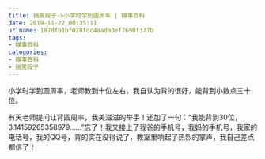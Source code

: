 ```yaml
---
title: 搞笑段子->小学时学到圆周率 | 糗事百科
date: 2019-11-22 00:35:11
urlname: 187dfb1bf028fdc4aada0ef7690f377b
tags: 
- 糗事百科
categories:
- 糗事百科
- 搞笑段子
---
```

小学时学到圆周率，老师教到十位左右，我自认为背的很好，能背到小数点三十位。

有天老师提问让背圆周率，我美滋滋的举手！还加了一句：“我能背到30位，3.14159265358979……”忘了！我又接上了我爸的手机号，我妈的手机号，我家的电话号，我的QQ号，背的实在没得说了，教室里响起了热烈的掌声，我自己差点都信了！


